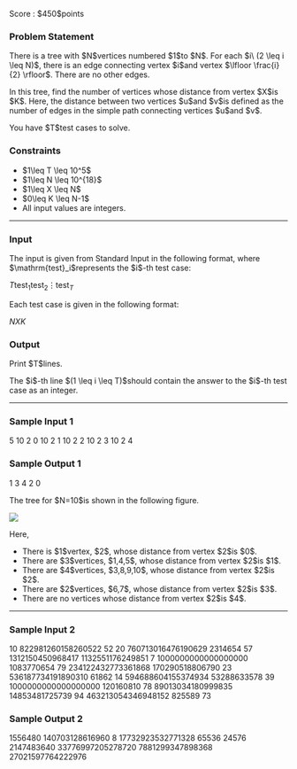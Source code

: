 
<div>

<span>

<span>

<p>
Score : $450$points
</p>

<div>

<section>

### **Problem Statement**

<p>
There is a tree with $N$vertices numbered $1$to $N$.
For each $i\ (2 \leq i \leq N)$, there is an edge connecting vertex $i$and vertex $\lfloor \frac{i}{2} \rfloor$.
There are no other edges.
</p>

<p>
In this tree, find the number of vertices whose distance from vertex $X$is $K$.
Here, the distance between two vertices $u$and $v$is defined as the number of edges in the simple path connecting vertices $u$and $v$.
</p>

<p>
You have $T$test cases to solve.
</p>

</section>

</div>

<div>

<section>

### **Constraints**

<ul>

<li>
$1\leq T \leq 10^5$
</li>

<li>
$1\leq N \leq 10^{18}$
</li>

<li>
$1\leq X \leq N$
</li>

<li>
$0\leq K \leq N-1$
</li>

<li>
All input values are integers.
</li>

</ul>

</section>

</div>

---

<div>

<div>

<section>

### **Input**

<p>
The input is given from Standard Input in the following format, where $\mathrm{test}_i$represents the $i$-th test case:
</p>

<div>

$T$$\mathrm{test}_1$$\mathrm{test}_2$$\vdots$$\mathrm{test}_T$
</div>

<p>
Each test case is given in the following format:
</p>

<div>

$N$$X$$K$
</div>

</section>

</div>

<div>

<section>

### **Output**

<p>
Print $T$lines.
</p>

<p>
The $i$-th line $(1 \leq i \leq T)$should contain the answer to the $i$-th test case as an integer.
</p>

</section>

</div>

</div>

---

<div>

<section>

### **Sample Input 1**

<div>

5
10 2 0
10 2 1
10 2 2
10 2 3
10 2 4

</div>

</section>

</div>

<div>

<section>

### **Sample Output 1**

<div>

1
3
4
2
0

</div>

<p>
The tree for $N=10$is shown in the following figure.
</p>

<p>

<img src="https://img.atcoder.jp/abc321/0d1a718458ffcf25a6bc26d11b3a7641.png">

</img>

</p>

<p>
Here,
</p>

<ul>

<li>
There is $1$vertex, $2$, whose distance from vertex $2$is $0$.
</li>

<li>
There are $3$vertices, $1,4,5$, whose distance from vertex $2$is $1$.
</li>

<li>
There are $4$vertices, $3,8,9,10$, whose distance from vertex $2$is $2$.
</li>

<li>
There are $2$vertices, $6,7$, whose distance from vertex $2$is $3$.
</li>

<li>
There are no vertices whose distance from vertex $2$is $4$.
</li>

</ul>

</section>

</div>

---

<div>

<section>

### **Sample Input 2**

<div>

10
822981260158260522 52 20
760713016476190629 2314654 57
1312150450968417 1132551176249851 7
1000000000000000000 1083770654 79
234122432773361868 170290518806790 23
536187734191890310 61862 14
594688604155374934 53288633578 39
1000000000000000000 120160810 78
89013034180999835 14853481725739 94
463213054346948152 825589 73

</div>

</section>

</div>

<div>

<section>

### **Sample Output 2**

<div>

1556480
140703128616960
8
17732923532771328
65536
24576
2147483640
33776997205278720
7881299347898368
27021597764222976

</div>

</section>

</div>

</span>

</span>

</div>
